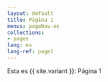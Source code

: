```yaml
---
layout: default
title: Página 1
menus: pageNav-es
collections:
- pages
lang: es
lang-ref: page1
---
```

Esta es {{ site.variant }}: Página 1